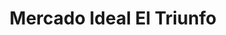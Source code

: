 ---
title: "Mercado Ideal El Triunfo"
url: /manacas/mercado-ideal-el-triunfo/
shop: tienda de variedades
---
